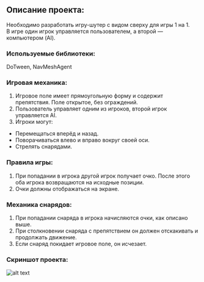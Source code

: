 ## Описание проекта:
Необходимо разработать игру-шутер с видом сверху для игры 1 на 1. <br/>
В игре один игрок управляется пользователем, а второй — компьютером (AI).

### Используемые библиотеки:
DoTween, NavMeshAgent

### Игровая механика:
1. Игровое поле имеет прямоугольную форму и содержит препятствия. Поле открытое, без ограждений.
2. Пользователь управляет одним из игроков, второй игрок управляется AI.
3. Игроки могут:
- Перемещаться вперёд и назад.
- Поворачиваться влево и вправо вокруг своей оси.
- Стрелять снарядами.

### Правила игры:
1. При попадании в игрока другой игрок получает очко. После этого оба игрока возвращаются на исходные позиции.
2. Очки должны отображаться на экране.

### Механика снарядов:
1. При попадании снаряда в игрока начисляются очки, как описано выше.
2. При столкновении снаряда с препятствием он должен отскакивать и продолжать движение.
3. Если снаряд покидает игровое поле, он исчезает.

### Скриншот проекта:
![alt text](https://sun9-19.userapi.com/s/v1/ig2/Rg3OfUrTJr9_JlJFAsY0vpJYYvUuQZ4iD9F5_1R4jMJ1-3a86d6RTq-J8Ygjizmca--HqgLbICUURCbkD-vmG71y.jpg?quality=95&as=32x18,48x27,72x40,108x61,160x90,240x135,360x202,480x270,540x304,640x360,720x405,1080x607,1261x709&from=bu&u=CR22suTz-Gz31DOiBDnyFZr8I_YOhqL66r-115L9FEM&cs=1261x709)
